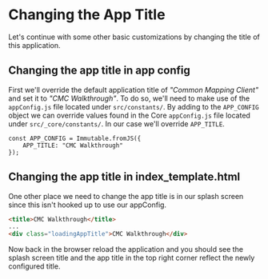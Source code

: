 # Changing the App Title

Let's continue with some other basic customizations by changing the title of this application.

## Changing the app title in app config

First we'll override the default application title of _"Common Mapping Client"_ and set it to _"CMC Walkthrough"_. To do so, we'll need to make use of the `appConfig.js` file located under `src/constants/`. By adding to the `APP_CONFIG` object we can override values found in the Core `appConfig.js` file located under `src/_core/constants/`. In our case we'll override `APP_TITLE`.

```JS
const APP_CONFIG = Immutable.fromJS({
    APP_TITLE: "CMC Walkthrough"
});
```

## Changing the app title in index\_template.html

One other place we need to change the app title is in our splash screen since this isn't hooked up to use our appConfig.

```HTML
<title>CMC Walkthrough</title>
...
<div class="loadingAppTitle">CMC Walkthrough</div>
```

Now back in the browser reload the application and you should see the splash screen title and the app title in the top right corner reflect the newly configured title.

